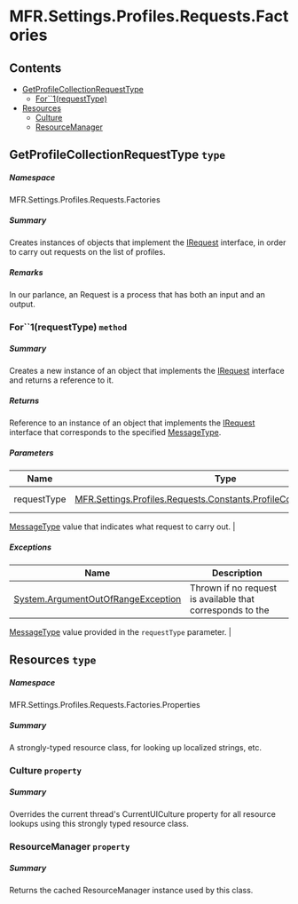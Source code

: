 <a name='assembly'></a>
# MFR.Settings.Profiles.Requests.Factories

## Contents

- [GetProfileCollectionRequestType](#T-MFR-Settings-Profiles-Requests-Factories-GetProfileCollectionRequestType 'MFR.Settings.Profiles.Requests.Factories.GetProfileCollectionRequestType')
  - [For\`\`1(requestType)](#M-MFR-Settings-Profiles-Requests-Factories-GetProfileCollectionRequestType-For``1-MFR-Settings-Profiles-Requests-Constants-ProfileCollectionRequestType- 'MFR.Settings.Profiles.Requests.Factories.GetProfileCollectionRequestType.For``1(MFR.Settings.Profiles.Requests.Constants.ProfileCollectionRequestType)')
- [Resources](#T-MFR-Settings-Profiles-Requests-Factories-Properties-Resources 'MFR.Settings.Profiles.Requests.Factories.Properties.Resources')
  - [Culture](#P-MFR-Settings-Profiles-Requests-Factories-Properties-Resources-Culture 'MFR.Settings.Profiles.Requests.Factories.Properties.Resources.Culture')
  - [ResourceManager](#P-MFR-Settings-Profiles-Requests-Factories-Properties-Resources-ResourceManager 'MFR.Settings.Profiles.Requests.Factories.Properties.Resources.ResourceManager')

<a name='T-MFR-Settings-Profiles-Requests-Factories-GetProfileCollectionRequestType'></a>
## GetProfileCollectionRequestType `type`

##### Namespace

MFR.Settings.Profiles.Requests.Factories

##### Summary

Creates instances of objects that implement the
[IRequest](#T-MFR-Messages-Requests-Intefaces-IRequest 'MFR.Messages.Requests.Intefaces.IRequest')
interface, in order to carry out requests on the list of profiles.

##### Remarks

In our parlance, an Request is a process that has both an input and an output.

<a name='M-MFR-Settings-Profiles-Requests-Factories-GetProfileCollectionRequestType-For``1-MFR-Settings-Profiles-Requests-Constants-ProfileCollectionRequestType-'></a>
### For\`\`1(requestType) `method`

##### Summary

Creates a new instance of an object that implements the
[IRequest](#T-MFR-Messages-Requests-Intefaces-IRequest 'MFR.Messages.Requests.Intefaces.IRequest')
interface and returns a reference to it.

##### Returns

Reference to an instance of an object that implements the
[IRequest](#T-MFR-Messages-Requests-Interfaces-IRequest 'MFR.Messages.Requests.Interfaces.IRequest')
interface
that corresponds to the specified
[MessageType](#T-MFR-Messages-Constants-MessageType 'MFR.Messages.Constants.MessageType').

##### Parameters

| Name | Type | Description |
| ---- | ---- | ----------- |
| requestType | [MFR.Settings.Profiles.Requests.Constants.ProfileCollectionRequestType](#T-MFR-Settings-Profiles-Requests-Constants-ProfileCollectionRequestType 'MFR.Settings.Profiles.Requests.Constants.ProfileCollectionRequestType') | (Required.) A
[MessageType](#T-MFR-Messages-Constants-MessageType 'MFR.Messages.Constants.MessageType')
value that
indicates what request to carry out. |

##### Exceptions

| Name | Description |
| ---- | ----------- |
| [System.ArgumentOutOfRangeException](http://msdn.microsoft.com/query/dev14.query?appId=Dev14IDEF1&l=EN-US&k=k:System.ArgumentOutOfRangeException 'System.ArgumentOutOfRangeException') | Thrown if no request is available that corresponds to the
[MessageType](#T-MFR-Messages-Constants-MessageType 'MFR.Messages.Constants.MessageType')
value provided
in the `requestType` parameter. |

<a name='T-MFR-Settings-Profiles-Requests-Factories-Properties-Resources'></a>
## Resources `type`

##### Namespace

MFR.Settings.Profiles.Requests.Factories.Properties

##### Summary

A strongly-typed resource class, for looking up localized strings, etc.

<a name='P-MFR-Settings-Profiles-Requests-Factories-Properties-Resources-Culture'></a>
### Culture `property`

##### Summary

Overrides the current thread's CurrentUICulture property for all
  resource lookups using this strongly typed resource class.

<a name='P-MFR-Settings-Profiles-Requests-Factories-Properties-Resources-ResourceManager'></a>
### ResourceManager `property`

##### Summary

Returns the cached ResourceManager instance used by this class.
